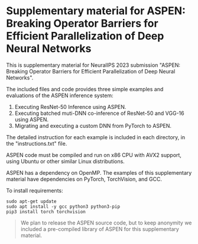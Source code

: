 # Supplementary material for ASPEN: Breaking Operator Barriers for Efficient Parallelization of Deep Neural Networks

This is supplementary material for NeuralIPS 2023 submission "ASPEN: Breaking Operator Barriers for Efficient Parallelization of Deep Neural Networks".

The included files and code provides three simple examples and evaluations of the ASPEN inference system:

1. Executing ResNet-50 Inference using ASPEN.
2. Executing batched muti-DNN co-inference of ResNet-50 and VGG-16 using ASPEN.
3. Migrating and executing a custom DNN from PyTorch to ASPEN.

The detailed instruction for each example is included in each directory, in the "instructions.txt" file.

ASPEN code must be compiled and run on x86 CPU with AVX2 support, using Ubuntu or other similar Linux distributions.

ASPEN has a dependency on OpenMP. The examples of this supplementary material have dependencies on PyTorch, TorchVision, and GCC.

To install requirements:
  ```install
  sudo apt-get update
  sudo apt install -y gcc python3 python3-pip
  pip3 install torch torchvision
  ```

> We plan to release the ASPEN source code, but to keep anonymity we included a pre-compiled library of ASPEN for this supplementary material.
